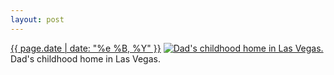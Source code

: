 ```yaml
---
layout: post
---
```


<p>
  <time><a href="/259">{{ page.date | date: "%e %B, %Y" }}</a></time>
  <a href="/259"><img src="{{ site.assets_url }}/259-640.jpg" srcset="{{ site.assets_url }}/259-1280.jpg 1280w, {{ site.assets_url }}/259-960.jpg 960w, {{ site.assets_url }}/259-640.jpg 640w, {{ site.assets_url }}/259-320.jpg 320w" sizes="(min-width: 700px) 50vw, calc(100vw - 2rem)" alt="Dad&#x27;s childhood home in Las Vegas." /></a>
  <span>Dad&#x27;s childhood home in Las Vegas.</span>
</p>
